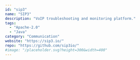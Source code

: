 ```yaml
---
id: "sip3"
name: "SIP3"
description: "VoIP troubleshooting and monitoring platform."
tags:
  - "Apache-2.0"
  - "Java"
category: "Communication"
website: "https://sip3.io/"
repo: "https://github.com/sip3io/"
#image: "/placeholder.svg?height=300&width=400"
---
```


